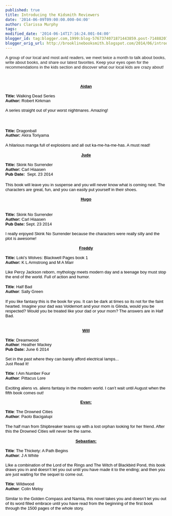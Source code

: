 ```yaml
---
published: true
title: Introducing the Kidsmith Reviewers
date: '2014-06-09T09:00:00.000-04:00'
author: Clarissa Murphy
tags: 
modified_date: '2014-06-14T17:16:24.001-04:00'
blogger_id: tag:blogger.com,1999:blog-5767374071871443859.post-7148820767211577625
blogger_orig_url: http://brooklinebooksmith.blogspot.com/2014/06/introducing-kidsmith-reviewers.html
---
```


<span style="font-family: Arial,Helvetica,sans-serif;"><span style="font-size: small;">A group of our local and most avid readers, we meet twice a month to talk about books, write about books, and share our latest favorites. Keep your eyes open for the recommendations in the kids section and discover what our local kids are crazy about!</span></span><br /><span style="font-family: Arial,Helvetica,sans-serif;"><span style="font-size: small;"><br /></span></span><br /><div dir="ltr" id="docs-internal-guid-0467b54d-7804-629e-089b-cc4b8c1f0007" style="line-height: 1.15; margin-bottom: 0pt; margin-top: 0pt; text-align: center;"><i><span style="font-size: small;"><u><span style="font-family: Arial,Helvetica,sans-serif;"><span style="background-color: transparent; color: black; font-style: normal; font-variant: normal; font-weight: bold; text-decoration: none; vertical-align: baseline;">Aidan</span></span></u></span></i></div><span style="font-family: Arial,Helvetica,sans-serif;"><span style="font-size: small;"><br /></span></span><div dir="ltr" style="line-height: 1.15; margin-bottom: 0pt; margin-top: 0pt;"><span style="font-family: Arial,Helvetica,sans-serif;"><span style="font-size: small;"><span style="background-color: transparent; color: black; font-style: normal; font-variant: normal; font-weight: normal; vertical-align: baseline;"><b>Title:</b> Walking Dead Series</span></span></span></div><div dir="ltr" style="line-height: 1.15; margin-bottom: 0pt; margin-top: 0pt;"><span style="font-family: Arial,Helvetica,sans-serif;"><span style="font-size: small;"><span style="background-color: transparent; color: black; font-style: normal; font-variant: normal; font-weight: normal; text-decoration: none; vertical-align: baseline;"><b>Author:</b> Robert Kirkman</span></span></span></div><span style="font-family: Arial,Helvetica,sans-serif;"><span style="font-size: small;"><br /></span></span><div dir="ltr" style="line-height: 1.15; margin-bottom: 0pt; margin-top: 0pt;"><span style="font-family: Arial,Helvetica,sans-serif;"><span style="font-size: small;"><span style="background-color: transparent; color: black; font-style: normal; font-variant: normal; font-weight: normal; text-decoration: none; vertical-align: baseline;">A series straight out of your worst nightmares. Amazing!</span></span></span></div><span style="font-family: Arial,Helvetica,sans-serif;"></span><br /><span style="font-family: Arial,Helvetica,sans-serif;"><span style="font-size: small;"><br /></span></span><br /><div dir="ltr" id="docs-internal-guid-09cc57cf-7810-410c-30f6-2e5e83d58653" style="line-height: 1.15; margin-bottom: 0pt; margin-top: 0pt;"><span style="font-family: Arial,Helvetica,sans-serif;"><span style="font-size: small;"><span style="background-color: transparent; color: black; font-style: normal; font-variant: normal; font-weight: normal; text-decoration: none; vertical-align: baseline;"><b>Title: </b>Dragonball</span></span></span></div><div dir="ltr" style="line-height: 1.15; margin-bottom: 0pt; margin-top: 0pt;"><span style="font-family: Arial,Helvetica,sans-serif;"><span style="font-size: small;"><span style="background-color: transparent; color: black; font-style: normal; font-variant: normal; font-weight: normal; text-decoration: none; vertical-align: baseline;"><b>Author: </b>Akira Toriyama</span></span></span></div><span style="font-family: Arial,Helvetica,sans-serif;"><span style="font-size: small;"><br /><span style="background-color: transparent; color: black; font-style: normal; font-variant: normal; font-weight: normal; text-decoration: none; vertical-align: baseline;">A hilarious manga full of explosions and all out ka-me-ha-me-has. A must read!</span></span></span><br /><br /><div dir="ltr" style="line-height: 1.15; margin-bottom: 0pt; margin-top: 0pt; text-align: center;"><u><span style="font-family: Arial,Helvetica,sans-serif;"><span style="font-size: small;"><span style="background-color: transparent; color: black; font-style: normal; font-variant: normal; font-weight: bold; text-decoration: none; vertical-align: baseline;">Jude</span></span></span></u></div><span style="font-family: Arial,Helvetica,sans-serif;"><span style="font-size: small;"><br /></span></span><div dir="ltr" style="line-height: 1.15; margin-bottom: 0pt; margin-top: 0pt;"><span style="font-family: Arial,Helvetica,sans-serif;"><span style="font-size: small;"><span style="background-color: transparent; color: black; font-style: normal; font-variant: normal; font-weight: normal; vertical-align: baseline;"><b>Title:</b> Skink No Surrender</span></span></span></div><div dir="ltr" style="line-height: 1.15; margin-bottom: 0pt; margin-top: 0pt;"><span style="font-family: Arial,Helvetica,sans-serif;"><span style="font-size: small;"><span style="background-color: transparent; color: black; font-style: normal; font-variant: normal; font-weight: normal; text-decoration: none; vertical-align: baseline;"><b>Author: </b>Carl Hiaasen</span></span></span></div><div dir="ltr" style="line-height: 1.15; margin-bottom: 0pt; margin-top: 0pt;"><span style="font-family: Arial,Helvetica,sans-serif;"><span style="font-size: small;"><span style="background-color: transparent; color: black; font-style: normal; font-variant: normal; font-weight: normal; text-decoration: none; vertical-align: baseline;"><b>Pub Date:&nbsp; </b>Sept. 23 2014</span></span></span></div><br /><span style="font-family: Arial,Helvetica,sans-serif;"><span style="font-size: small;"><span style="background-color: transparent; color: black; font-style: normal; font-variant: normal; font-weight: normal; text-decoration: none; vertical-align: baseline;">This book will leave you in suspense and you will never know what is coming next. The characters are great, fun, and you can easily put yourself in their shoes.</span></span></span><br /><div dir="ltr" style="line-height: 1.15; margin-bottom: 0pt; margin-top: 0pt;"><br /></div><div dir="ltr" style="line-height: 1.15; margin-bottom: 0pt; margin-top: 0pt; text-align: center;"><u><span style="font-family: Arial,Helvetica,sans-serif;"><span style="font-size: small;"><span style="background-color: transparent; color: black; font-style: normal; font-variant: normal; font-weight: bold; text-decoration: none; vertical-align: baseline;">Hugo</span></span></span></u></div><span style="font-family: Arial,Helvetica,sans-serif;"></span><br /><div dir="ltr" style="line-height: 1.15; margin-bottom: 0pt; margin-top: 0pt;"><br /></div><div dir="ltr" style="line-height: 1.15; margin-bottom: 0pt; margin-top: 0pt;"><span style="font-family: Arial,Helvetica,sans-serif;"><span style="font-size: small;"><span style="background-color: transparent; color: black; font-style: normal; font-variant: normal; font-weight: normal; vertical-align: baseline;"><b>Title:</b> Skink No Surrender</span></span></span></div><div dir="ltr" style="line-height: 1.15; margin-bottom: 0pt; margin-top: 0pt;"><span style="font-family: Arial,Helvetica,sans-serif;"><span style="font-size: small;"><span style="background-color: transparent; color: black; font-style: normal; font-variant: normal; font-weight: normal; text-decoration: none; vertical-align: baseline;"><b>Author: </b>Carl Hiaasen </span></span></span></div><div dir="ltr" style="line-height: 1.15; margin-bottom: 0pt; margin-top: 0pt;"><span style="font-family: Arial,Helvetica,sans-serif;"><span style="font-size: small;"><span style="background-color: transparent; color: black; font-style: normal; font-variant: normal; font-weight: normal; text-decoration: none; vertical-align: baseline;"><b>Pub Date: </b>Sept. 23 2014 </span></span></span></div><span style="font-family: Arial,Helvetica,sans-serif;"><span style="font-size: small;"><br /></span></span><div dir="ltr" style="line-height: 1.15; margin-bottom: 0pt; margin-top: 0pt;"><span style="font-family: Arial,Helvetica,sans-serif;"><span style="font-size: small;"><span style="background-color: transparent; color: black; font-style: normal; font-variant: normal; font-weight: normal; text-decoration: none; vertical-align: baseline;">I really enjoyed Skink No Surrender because the characters were really silly and the plot is awesome!</span></span></span></div><div dir="ltr" style="line-height: 1.15; margin-bottom: 0pt; margin-top: 0pt; text-align: center;"></div><span style="font-family: Arial,Helvetica,sans-serif;"><span style="font-size: small;"><br /></span></span><div dir="ltr" style="line-height: 1.15; margin-bottom: 0pt; margin-top: 0pt; text-align: center;"><u><span style="font-family: Arial,Helvetica,sans-serif;"><span style="font-size: small;"><span style="background-color: transparent; color: black; font-style: normal; font-variant: normal; font-weight: bold; text-decoration: none; vertical-align: baseline;">Freddy</span></span></span></u></div><span style="font-family: Arial,Helvetica,sans-serif;"><span style="font-size: small;"><br /></span></span><div dir="ltr" style="line-height: 1.15; margin-bottom: 0pt; margin-top: 0pt;"><span style="font-family: Arial,Helvetica,sans-serif;"><span style="font-size: small;"><span style="background-color: transparent; color: black; font-style: normal; font-variant: normal; font-weight: normal; vertical-align: baseline;"><b>Title:</b> Loki’s Wolves: Blackwell Pages book 1</span></span></span></div><div dir="ltr" style="line-height: 1.15; margin-bottom: 0pt; margin-top: 0pt;"><span style="font-family: Arial,Helvetica,sans-serif;"><span style="font-size: small;"><span style="background-color: transparent; color: black; font-style: normal; font-variant: normal; font-weight: normal; vertical-align: baseline;"><b>Author:</b> K L Armstrong and M A Marr </span></span></span></div><span style="font-family: Arial,Helvetica,sans-serif;"><span style="font-size: small;"><br /></span></span><div dir="ltr" style="line-height: 1.15; margin-bottom: 0pt; margin-top: 0pt;"><span style="font-family: Arial,Helvetica,sans-serif;"><span style="font-size: small;"><span style="background-color: transparent; color: black; font-style: normal; font-variant: normal; font-weight: normal; text-decoration: none; vertical-align: baseline;">Like Percy Jackson reborn, mythology meets modern day and a teenage boy must stop the end of the world. Full of action and humor.</span></span></span></div><div dir="ltr" style="line-height: 1.15; margin-bottom: 0pt; margin-top: 0pt;"><br /></div><div dir="ltr" id="docs-internal-guid-09cc57cf-7810-c8c7-509a-1c108dadabaa" style="line-height: 1.15; margin-bottom: 0pt; margin-top: 0pt;"><span style="font-family: Arial,Helvetica,sans-serif;"><span style="font-size: small;"><b><span style="background-color: transparent; color: black; font-style: normal; font-variant: normal; font-weight: normal; text-decoration: none; vertical-align: baseline;"></span></b><span style="background-color: transparent; color: black; font-style: normal; font-variant: normal; font-weight: normal; text-decoration: none; vertical-align: baseline;"><b>Title</b>: Half Bad</span></span></span></div><div dir="ltr" style="line-height: 1.15; margin-bottom: 0pt; margin-top: 0pt;"><span style="font-family: Arial,Helvetica,sans-serif;"><span style="font-size: small;"><span style="background-color: transparent; color: black; font-style: normal; font-variant: normal; font-weight: normal; text-decoration: none; vertical-align: baseline;"><b>Author</b>: Sally Green</span></span></span></div><span style="font-family: Arial,Helvetica,sans-serif;"><span style="font-size: small;"><br /><span style="background-color: transparent; color: black; font-style: normal; font-variant: normal; font-weight: normal; text-decoration: none; vertical-align: baseline;">If you like fantasy this is the book for you. It can be dark at times so its not for the faint hearted. Imagine your dad was Voldemort and your mom is Glinda, would you be respected? Would you be treated like your dad or your mom? The answers are in Half Bad.</span></span></span><br /><span style="font-family: Arial,Helvetica,sans-serif;"><span style="font-size: small;"><br /></span></span><br /><div dir="ltr" style="line-height: 1.15; margin-bottom: 0pt; margin-top: 0pt; text-align: center;"><u><span style="font-family: Arial,Helvetica,sans-serif;"><span style="font-size: small;"><span style="background-color: transparent; color: black; font-style: normal; font-variant: normal; font-weight: bold; text-decoration: none; vertical-align: baseline;">Will</span></span></span></u></div><span style="font-family: Arial,Helvetica,sans-serif;"><span style="font-size: small;"><br /></span></span><div dir="ltr" style="line-height: 1.15; margin-bottom: 0pt; margin-top: 0pt;"><span style="font-family: Arial,Helvetica,sans-serif;"><span style="font-size: small;"><span style="background-color: transparent; color: black; font-style: normal; font-variant: normal; font-weight: normal; vertical-align: baseline;"><b>Title</b>: Dreamwood</span></span></span></div><div dir="ltr" style="line-height: 1.15; margin-bottom: 0pt; margin-top: 0pt;"><span style="font-family: Arial,Helvetica,sans-serif;"><span style="font-size: small;"><span style="background-color: transparent; color: black; font-style: normal; font-variant: normal; font-weight: normal; text-decoration: none; vertical-align: baseline;"><b>Author</b>: Heather Mackey</span></span></span></div><div dir="ltr" style="line-height: 1.15; margin-bottom: 0pt; margin-top: 0pt;"><span style="font-family: Arial,Helvetica,sans-serif;"><span style="font-size: small;"><span style="background-color: transparent; color: black; font-style: normal; font-variant: normal; font-weight: normal; text-decoration: none; vertical-align: baseline;"><b>Pub Date: </b>June 6 2014</span></span></span></div><span style="font-family: Arial,Helvetica,sans-serif;"><span style="font-size: small;"><br /></span></span><div dir="ltr" style="line-height: 1.15; margin-bottom: 0pt; margin-top: 0pt;"><span style="font-family: Arial,Helvetica,sans-serif;"><span style="font-size: small;"><span style="background-color: transparent; color: black; font-style: normal; font-variant: normal; font-weight: normal; text-decoration: none; vertical-align: baseline;">Set in the past where they can barely afford electrical lamps...</span></span></span></div><div dir="ltr" style="line-height: 1.15; margin-bottom: 0pt; margin-top: 0pt;"><span style="font-family: Arial,Helvetica,sans-serif;"><span style="font-size: small;"><span style="background-color: transparent; color: black; font-style: normal; font-variant: normal; font-weight: normal; text-decoration: none; vertical-align: baseline;">Just Read It!</span></span></span></div><div dir="ltr" style="line-height: 1.15; margin-bottom: 0pt; margin-top: 0pt;"><span style="font-family: Arial,Helvetica,sans-serif;"><span style="font-size: small;"><span style="background-color: transparent; color: black; font-style: normal; font-variant: normal; font-weight: normal; text-decoration: none; vertical-align: baseline;"><br /></span></span></span></div><div dir="ltr" style="line-height: 1.15; margin-bottom: 0pt; margin-top: 0pt;"><span style="font-family: Arial,Helvetica,sans-serif;"><span style="font-size: small;"><span style="background-color: transparent; color: black; font-style: normal; font-variant: normal; font-weight: normal; text-decoration: none; vertical-align: baseline;"><b>Title</b>: I Am Number Four</span></span></span></div><div dir="ltr" style="line-height: 1.15; margin-bottom: 0pt; margin-top: 0pt;"><span style="font-family: Arial,Helvetica,sans-serif;"><span style="font-size: small;"><span style="background-color: transparent; color: black; font-style: normal; font-variant: normal; font-weight: normal; text-decoration: none; vertical-align: baseline;"><b>Author</b>: Pittacus Lore</span></span></span></div><span style="font-family: Arial,Helvetica,sans-serif;"><span style="font-size: small;"><br /><span style="background-color: transparent; color: black; font-style: normal; font-variant: normal; font-weight: normal; text-decoration: none; vertical-align: baseline;">Exciting aliens vs. aliens fantasy in the modern world. I can’t wait until August when the fifth book comes out!</span></span></span><br /><div dir="ltr" style="line-height: 1.15; margin-bottom: 0pt; margin-top: 0pt;"><span style="font-family: Arial,Helvetica,sans-serif;"><span style="font-size: small;"><span style="background-color: transparent; color: black; font-style: normal; font-variant: normal; font-weight: normal; text-decoration: none; vertical-align: baseline;"><br /></span></span></span></div><div dir="ltr" id="docs-internal-guid-09cc57cf-7811-eaa9-aed5-dc3f48d2ce3a" style="line-height: 1.15; margin-bottom: 0pt; margin-top: 0pt; text-align: center;"><u><span style="font-family: Arial,Helvetica,sans-serif;"><span style="font-size: small;"><span style="background-color: transparent; color: black; font-style: normal; font-variant: normal; font-weight: bold; text-decoration: none; vertical-align: baseline;">Evan:</span></span></span></u></div><span style="font-family: Arial,Helvetica,sans-serif;"><span style="font-size: small;"><br /></span></span><div dir="ltr" style="line-height: 1.15; margin-bottom: 0pt; margin-top: 0pt;"><span style="font-family: Arial,Helvetica,sans-serif;"><span style="font-size: small;"><span style="background-color: transparent; color: black; font-style: normal; font-variant: normal; font-weight: normal; text-decoration: none; vertical-align: baseline;"><b>Title</b>: The Drowned Cities</span></span></span></div><div dir="ltr" style="line-height: 1.15; margin-bottom: 0pt; margin-top: 0pt;"><span style="font-family: Arial,Helvetica,sans-serif;"><span style="font-size: small;"><span style="background-color: transparent; color: black; font-style: normal; font-variant: normal; font-weight: normal; text-decoration: none; vertical-align: baseline;"><b>Author</b>: Paolo Bacigalupi</span></span></span></div><span style="font-family: Arial,Helvetica,sans-serif;"><span style="font-size: small;"><br /><span style="background-color: transparent; color: black; font-style: normal; font-variant: normal; font-weight: normal; text-decoration: none; vertical-align: baseline;">The half man from Shipbreaker teams up with a lost orphan looking for her friend. After this the Drowned Cities will never be the same.</span></span></span><br /><br /><div dir="ltr" id="docs-internal-guid-09cc57cf-7812-28e5-dcb8-5a6dc2df7a81" style="line-height: 1.15; margin-bottom: 0pt; margin-top: 0pt; text-align: center;"><u><span style="font-family: Arial,Helvetica,sans-serif;"><span style="font-size: small;"><span style="background-color: transparent; color: black; font-style: normal; font-variant: normal; font-weight: bold; text-decoration: none; vertical-align: baseline;">Sebastian:</span></span></span></u></div><span style="font-family: Arial,Helvetica,sans-serif;"><span style="font-size: small;"><br /></span></span><div dir="ltr" style="line-height: 1.15; margin-bottom: 0pt; margin-top: 0pt;"><span style="font-family: Arial,Helvetica,sans-serif;"><span style="font-size: small;"><span style="background-color: transparent; color: black; font-style: normal; font-variant: normal; font-weight: normal; text-decoration: none; vertical-align: baseline;"><b>Title</b>: The Thickety: A Path Begins</span></span></span></div><div dir="ltr" style="line-height: 1.15; margin-bottom: 0pt; margin-top: 0pt;"><span style="font-family: Arial,Helvetica,sans-serif;"><span style="font-size: small;"><span style="background-color: transparent; color: black; font-style: normal; font-variant: normal; font-weight: normal; text-decoration: none; vertical-align: baseline;"><b>Author</b>: J A White</span></span></span></div><div dir="ltr" style="line-height: 1.15; margin-bottom: 0pt; margin-top: 0pt;"><span style="font-family: Arial,Helvetica,sans-serif;"><span style="font-size: small;"><span style="background-color: transparent; color: black; font-style: normal; font-variant: normal; font-weight: normal; text-decoration: none; vertical-align: baseline;">&nbsp;&nbsp;&nbsp; </span></span></span></div><div dir="ltr" style="line-height: 1.15; margin-bottom: 0pt; margin-top: 0pt;"><span style="font-family: Arial,Helvetica,sans-serif;"><span style="font-size: small;"><span style="background-color: transparent; color: black; font-style: normal; font-variant: normal; font-weight: normal; text-decoration: none; vertical-align: baseline;">LIke a combination of the Lord of the Rings and The Witch of Blackbird Pond, this book draws you in and doesn’t let you out until you have made it to the ending; and then you are just waiting for the sequel to come out.</span></span></span></div><span style="font-family: Arial,Helvetica,sans-serif;"><span style="font-size: small;"><br /></span></span><div dir="ltr" style="line-height: 1.15; margin-bottom: 0pt; margin-top: 0pt;"><span style="font-family: Arial,Helvetica,sans-serif;"><span style="font-size: small;"><span style="background-color: transparent; color: black; font-style: normal; font-variant: normal; font-weight: normal; text-decoration: none; vertical-align: baseline;"><b>Title</b>: Wildwood</span></span></span></div><div dir="ltr" style="line-height: 1.15; margin-bottom: 0pt; margin-top: 0pt;"><span style="font-family: Arial,Helvetica,sans-serif;"><span style="font-size: small;"><span style="background-color: transparent; color: black; font-style: normal; font-variant: normal; font-weight: normal; text-decoration: none; vertical-align: baseline;"><b>Author</b>: Colin Meloy</span></span></span></div><span style="font-family: Arial,Helvetica,sans-serif;"><span style="font-size: small;"><br /><span style="background-color: transparent; color: black; font-style: normal; font-variant: normal; font-weight: normal; text-decoration: none; vertical-align: baseline;">Similar to the Golden Compass and Narnia, this novel takes you and doesn’t let you out of its word filled embrace until you have read from the beginning of the first book through the 1500 pages of the whole story.</span></span></span><br /><br />